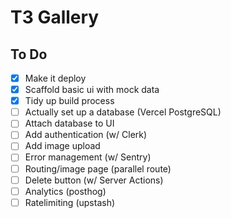 # T3 Gallery

## To Do

- [x] Make it deploy
- [x] Scaffold basic ui with mock data
- [x] Tidy up build process
- [ ] Actually set up a database (Vercel PostgreSQL)
- [ ] Attach database to UI
- [ ] Add authentication (w/ Clerk)
- [ ] Add image upload
- [ ] Error management (w/ Sentry)
- [ ] Routing/image page (parallel route)
- [ ] Delete button (w/ Server Actions)
- [ ] Analytics (posthog)
- [ ] Ratelimiting (upstash)